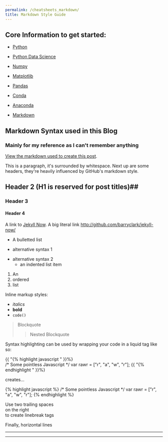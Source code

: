 ```yaml
---
permalink: /cheatsheets_markdown/
title: Markdown Style Guide
---
```


## Core Information to get started:
* [Python](/cheatsheets/python.png)
* [Python Data Science](/cheatsheets/pythonfordatascience.pdf)

* [Numpy](/cheatsheets/Numpy_Python_Cheat_Sheet.pdf)
* [Matplotlib](/cheatsheets/Python_Matplotlib_cheat_sheet.pdf)
* [Pandas](/cheatsheets/Pandas_Cheat_Sheet.pdf)

* [Conda](/cheatsheets/conda-cheatsheets.pdf)
* [Anaconda](/cheatsheets/Anaconda_Cheatsheet.pdf)

* [Markdown](/cheatsheets/markdown-cheatsheet-online.pdf)
 



## Markdown Syntax used in this Blog  
### Mainly for my reference as I can't remember anything

[View the markdown used to create this post](https://raw.githubusercontent.com/barryclark/www.jekyllnow.com/gh-pages/_posts/2014-6-19-Markdown-Style-Guide.md).

This is a paragraph, it's surrounded by whitespace. Next up are some headers, they're heavily influenced by GitHub's markdown style.

## Header 2 (H1 is reserved for post titles)##

### Header 3

#### Header 4
 
A link to [Jekyll Now](http://github.com/barryclark/jekyll-now/). A big literal link <http://github.com/barryclark/jekyll-now/>
  
* A bulletted list
- alternative syntax 1
+ alternative syntax 2
  - an indented list item

1. An
2. ordered
3. list

Inline markup styles: 

- _italics_
- **bold**
- `code()` 
 
> Blockquote
>> Nested Blockquote 
 
Syntax highlighting can be used by wrapping your code in a liquid tag like so:

{{ "{% highlight javascript " }}%}  
/* Some pointless Javascript */
var rawr = ["r", "a", "w", "r"];
{{ "{% endhighlight " }}%}  

creates...

{% highlight javascript %}
/* Some pointless Javascript */
var rawr = ["r", "a", "w", "r"];
{% endhighlight %}
 
Use two trailing spaces  
on the right  
to create linebreak tags  
 
Finally, horizontal lines
 
----
****